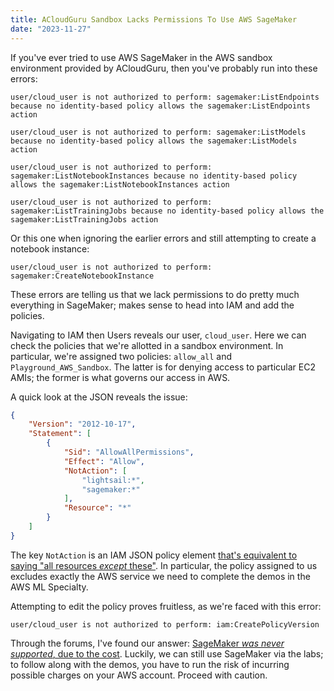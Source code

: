 ```yaml
---
title: ACloudGuru Sandbox Lacks Permissions To Use AWS SageMaker
date: "2023-11-27"
---
```


If you've ever tried to use AWS SageMaker in the AWS sandbox environment provided by ACloudGuru, then you've probably run into these errors:
```
user/cloud_user is not authorized to perform: sagemaker:ListEndpoints because no identity-based policy allows the sagemaker:ListEndpoints action
```

```
user/cloud_user is not authorized to perform: sagemaker:ListModels because no identity-based policy allows the sagemaker:ListModels action
```

```
user/cloud_user is not authorized to perform: sagemaker:ListNotebookInstances because no identity-based policy allows the sagemaker:ListNotebookInstances action
```

```
user/cloud_user is not authorized to perform: sagemaker:ListTrainingJobs because no identity-based policy allows the sagemaker:ListTrainingJobs action
```

Or this one when ignoring the earlier errors and still attempting to create a notebook instance:
```
user/cloud_user is not authorized to perform: sagemaker:CreateNotebookInstance
```

These errors are telling us that we lack permissions to do pretty much everything in SageMaker; makes sense to head into IAM and add the policies.

Navigating to IAM then Users reveals our user, `cloud_user`. Here we can check the policies that we're allotted in a sandbox environment. In particular, we're assigned two policies: `allow_all` and `Playground_AWS_Sandbox`. The latter is for denying access to particular EC2 AMIs; the former is what governs our access in AWS.

A quick look at the JSON reveals the issue:
```json
{
    "Version": "2012-10-17",
    "Statement": [
        {
            "Sid": "AllowAllPermissions",
            "Effect": "Allow",
            "NotAction": [
                "lightsail:*",
                "sagemaker:*"
            ],
            "Resource": "*"
        }
    ]
}
```

The key `NotAction` is an IAM JSON policy element [that's equivalent to saying "all resources *except* these"](https://docs.aws.amazon.com/IAM/latest/UserGuide/reference_policies_elements_notaction.html). In particular, the policy assigned to us excludes exactly the AWS service we need to complete the demos in the AWS ML Specialty.

Attempting to edit the policy proves fruitless, as we're faced with this error:
```
user/cloud_user is not authorized to perform: iam:CreatePolicyVersion
```

Through the forums, I've found our answer: [SageMaker *was never supported*, due to the cost](https://acloud.guru/forums/aws-certified-machine-learning-specialty/discussion/-Mg7pL4c7KK4V5ufifVX/how-to-get-around-explicit-deny-for-sagemakercreatetrainingjob?answer=-MjAFPqn0gxj4ZosMzTz). Luckily, we can still use SageMaker via the labs; to follow along with the demos, you have to run the risk of incurring possible charges on your AWS account. Proceed with caution.